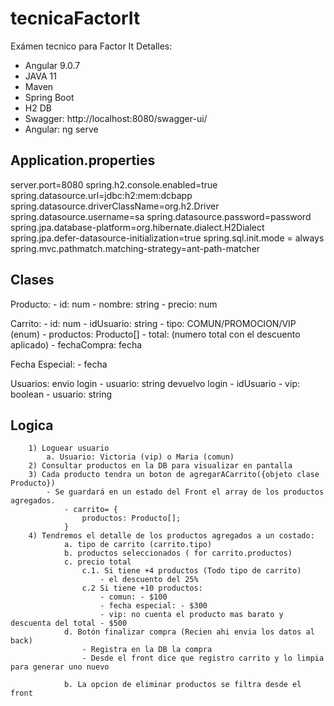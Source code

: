 # tecnicaFactorIt
Exámen tecnico para Factor It
Detalles:
- Angular 9.0.7
- JAVA 11 
- Maven 
- Spring Boot 
- H2 DB
- Swagger: http://localhost:8080/swagger-ui/
- Angular: ng serve

## Application.properties
server.port=8080
spring.h2.console.enabled=true
spring.datasource.url=jdbc:h2:mem:dcbapp
spring.datasource.driverClassName=org.h2.Driver
spring.datasource.username=sa
spring.datasource.password=password
spring.jpa.database-platform=org.hibernate.dialect.H2Dialect
spring.jpa.defer-datasource-initialization=true
spring.sql.init.mode = always
spring.mvc.pathmatch.matching-strategy=ant-path-matcher

## Clases

Producto:
    - id: num
    - nombre: string
    - precio: num

Carrito: 
    - id: num
    - idUsuario: string 
    - tipo: COMUN/PROMOCION/VIP (enum)
    - productos: Producto[]
    - total: (numero total con el descuento aplicado)
    - fechaCompra: fecha

Fecha Especial:
    - fecha 

Usuarios:
    envio login
    - usuario: string
    devuelvo login
    - idUsuario
    - vip: boolean
    - usuario: string

## Logica

        1) Loguear usuario
            a. Usuario: Victoria (vip) o Maria (comun)
        2) Consultar productos en la DB para visualizar en pantalla
        3) Cada producto tendra un boton de agregarACarrito({objeto clase Producto})
            - Se guardará en un estado del Front el array de los productos agregados.
                - carrito= {
                    productos: Producto[]; 
                } 
        4) Tendremos el detalle de los productos agregados a un costado:
                a. tipo de carrito (carrito.tipo)
                b. productos seleccionados ( for carrito.productos)
                c. precio total  
                    c.1. Si tiene +4 productos (Todo tipo de carrito)
                        - el descuento del 25%
                    c.2 Si tiene +10 productos:
                        - comun: - $100
                        - fecha especial: - $300
                        - vip: no cuenta el producto mas barato y descuenta del total - $500
                d. Botón finalizar compra (Recien ahi envia los datos al back)
                    - Registra en la DB la compra
                    - Desde el front dice que registro carrito y lo limpia para generar uno nuevo

                b. La opcion de eliminar productos se filtra desde el front


